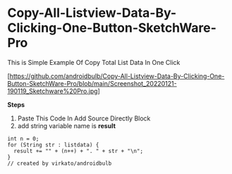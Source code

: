 # Copy-All-Listview-Data-By-Clicking-One-Button-SketchWare-Pro
This is Simple Example Of Copy Total List Data In One Click 

[https://github.com/androidbulb/Copy-All-Listview-Data-By-Clicking-One-Button-SketchWare-Pro/blob/main/Screenshot_20220121-190119_Sketchware%20Pro.jpg]

**Steps**
1. Paste This Code In Add Source Directly Block
2. add string variable name is **result**


```String result = "";
int n = 0;
for (String str : listdata) {
  result += "" + (n++) + ". " + str + "\n";
}
// created by virkato/androidbulb


 
